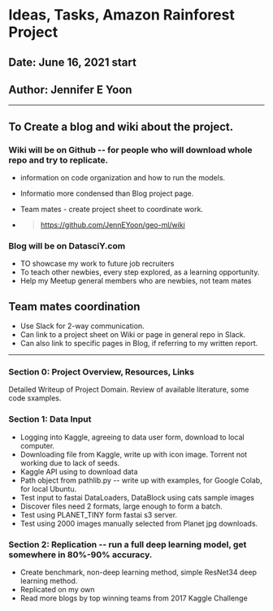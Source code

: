# Ideas, Tasks, Amazon Rainforest Project 

## Date: June 16, 2021 start  

## Author: Jennifer E Yoon  

---  

## To Create a blog and wiki about the project.  

### Wiki will be on Github -- for people who will download whole repo and try to replicate.  
  * information on code organization and how to run the models.  
  * Informatio more condensed than Blog project page.  
  * Team mates - create project sheet to coordinate work. 

  * > https://github.com/JennEYoon/geo-ml/wiki

### Blog will be on DatasciY.com  
 * TO showcase my work to future job recruiters  
 * To teach other newbies, every step explored, as a learning opportunity.  
 * Help my Meetup general members who are newbies, not team mates

## Team mates coordination  
  * Use Slack for 2-way communication. 
  * Can link to a project sheet on Wiki or page in general repo in Slack.
  * Can also link to specific pages in Blog, if referring to my written report.    

----  

### Section 0: Project Overview, Resources, Links 

Detailed Writeup of Project Domain.  Review of available literature, some code sxamples. 


### Section 1: Data Input  

 * Logging into Kaggle, agreeing to data user form, download to local computer.
 * Downloading file from Kaggle, write up with icon image.  Torrent not working due to lack of seeds. 
 * Kaggle API using to download data
 * Path object from pathlib.py -- write up with examples, for Google Colab, for local Ubuntu.  
 * Test input to fastai DataLoaders, DataBlock using cats sample images 
 * Discover files need 2 formats, large enough to form a batch.  
 * Test using PLANET_TINY form fastai s3 server.  
 * Test using 2000 images manually selected from Planet jpg downloads. 

### Section 2: Replication -- run a full deep learning model, get somewhere in 80%-90% accuracy.  

  * Create benchmark, non-deep learning method, simple ResNet34 deep learning method.  
  * Replicated on my own  
  * Read more blogs by top winning teams from 2017 Kaggle Challenge
